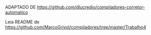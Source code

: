 ADAPTADO DE https://github.com/dlucredio/compiladores-corretor-automatico

Leia README de https://github.com/MarcoGrivol/compiladores/tree/master/Trabalho4
